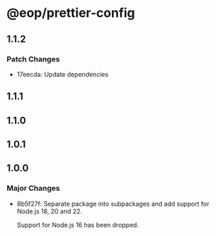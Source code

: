 # @eop/prettier-config

## 1.1.2

### Patch Changes

- 17eecda: Update dependencies

## 1.1.1

## 1.1.0

## 1.0.1

## 1.0.0

### Major Changes

- 8b5f27f: Separate package into subpackages and add support for Node.js 18, 20 and 22.

  Support for Node.js 16 has been dropped.
